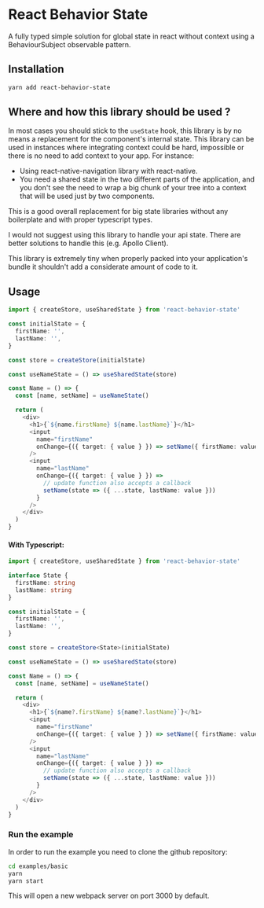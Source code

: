 # React Behavior State

A fully typed simple solution for global state in react without context using a BehaviourSubject observable pattern.

## Installation

```bash
yarn add react-behavior-state
```

## Where and how this library should be used ?
In most cases you should stick to the `useState` hook, this library is by no means a replacement for the component's internal state.
This library can be used in instances where integrating context could be hard, impossible or there is no need to add context to your app.
For instance:
- Using react-native-navigation library with react-native.
- You need a shared state in the two different parts of the application, and you don't see the need to wrap a big chunk of your tree into a context that will be used just by two components.

This is a good overall replacement for big state libraries without any boilerplate and with proper typescript types.

I would not suggest using this library to handle your api state. There are better solutions to handle this (e.g. Apollo Client).

This library is extremely tiny when properly packed into your application's bundle it shouldn't add a considerate amount of code to it.

## Usage
```typescript
import { createStore, useSharedState } from 'react-behavior-state'

const initialState = {
  firstName: '',
  lastName: '',
}

const store = createStore(initialState)

const useNameState = () => useSharedState(store)

const Name = () => {
  const [name, setName] = useNameState()

  return (
    <div>
      <h1>{`${name.firstName} ${name.lastName}`}</h1>
      <input
        name="firstName"
        onChange={({ target: { value } }) => setName({ firstName: value })}
      />
      <input
        name="lastName"
        onChange={({ target: { value } }) =>
          // update function also accepts a callback
          setName(state => ({ ...state, lastName: value }))
        }
      />
    </div>
  )
}
```

#### With Typescript:
```typescript
import { createStore, useSharedState } from 'react-behavior-state'

interface State {
  firstName: string
  lastName: string
}

const initialState = {
  firstName: '',
  lastName: '',
}

const store = createStore<State>(initialState)

const useNameState = () => useSharedState(store)

const Name = () => {
  const [name, setName] = useNameState()

  return (
    <div>
      <h1>{`${name?.firstName} ${name?.lastName}`}</h1>
      <input
        name="firstName"
        onChange={({ target: { value } }) => setName({ firstName: value })}
      />
      <input
        name="lastName"
        onChange={({ target: { value } }) =>
          // update function also accepts a callback
          setName(state => ({ ...state, lastName: value }))
        }
      />
    </div>
  )
}
```

### Run the example
In order to run the example you need to clone the github repository:
```bash
cd examples/basic
yarn
yarn start
```
This will open a new webpack server on port 3000 by default.
